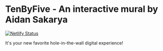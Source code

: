 # TenByFive - An interactive mural by Aidan Sakarya
[![Netlify Status](https://api.netlify.com/api/v1/badges/67804c48-4837-4235-b670-894669066c0b/deploy-status)](https://app.netlify.com/sites/tenbyfive/deploys)

It's your new favorite hole-in-the-wall digital experience!

